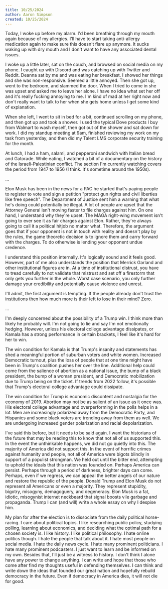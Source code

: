 ```yaml
---
title: 10/25/2024
author: Aaron Simpson
created: 10/25/2024
---
```

Today, I woke up before my alarm. I'd been breathing through my mouth again because of my allergies. I'll have to start taking anti-allergy medication again to make sure this doesn't flare up anymore. It sucks waking up with dry mouth and I don't want to have any associated dental issues.

I woke up a little later, sat on the couch, and browsed on social media on my phone. I caught up with Discord and was catching up with Twitter and Reddit. Deanna sat by me and was eating her breakfast. I showed her things and she was non-responsive. Seemed a little annoyed. Then she got up, went to the bedroom, and slammed the door. When I tried to come in she was upset and asked me to leave her alone. I have no idea what set her off and it's really fucking annoying to me. I'm kind of mad at her right now and don't really want to talk to her when she gets home unless I get some kind of explanation.

When she left, I went to sit in bed for a bit, continued scrolling on my phone, and then got up and took a shower. I used the typical Dove products I buy from Walmart to wash myself, then got out of the shower and sat down for work. I did my standup meeting at 9am, finished reviewing my work on my task from yesterday, and then did my Talent LMS corporate security training for the month.

At lunch, I had a ham, salami, and pepperoni sandwich with Italian bread and Gatorade. While eating, I watched a bit of a documentary on the history of the Israeli-Palestinian conflict. The section I'm currently watching covers the period from 1947 to 1956 (I think. It's sometime around the 1950s).

...

Elon Musk has been in the news for a PAC he started that's paying people to register to vote and sign a petition "protect gun rights and civil liberties like free speech". The Department of Justice sent him a warning that what he's doing could potentially be illegal. A lot of people are upset that the Attorney General isn't moving faster to file charges against him. On one hand, I understand why they're upset. The MAGA right-wing movement isn't going to ever see it as fair charges against Elon. Rather, they're always going to call it a political hitjob no matter what. Therefore, the argument goes that if your opponent is not in touch with reality and doesn't play by the rules, the game theoretic decision is to ignore them and carry forward with the charges. To do otherwise is lending your opponent undue credence.

I understand this position internally. It's logically sound and it feels good. However, part of me also understands the position that Merrick Garland and other institutional figures are in. At a time of institutional distrust, you have to tread carefully to not validate that mistrust and set off a firestorm that only gets you further in the whole. Worst case scenario, you only further damage your credibility and potentially cause violence and unrest.

I'll admit, the first argument is tempting. If the people already don't trust the institutions then how much more is their left to lose in their mind? Zero.

...

I'm deeply concerned about the possibility of a Trump win. I think more than likely he probably will. I'm not going to lie and say I'm not emotionally hedging. However, unless his electoral college advantage dissipates, or Kamala has a strong performance in certain brackets, I feel like it's hard for her to win.

The win condition for Kamala is that Trump's insanity and statements has shed a meaningful portion of suburban voters and white women. Increased Democratic turnout, plus the loss of people that at one time might have been in Trump's coalition pushes her over the line. Additional help could come from the salience of abortion as a national issue, the bump of a black president, the bump of a woman president, and Democratic mobilization due to Trump being on the ticket. If trends from 2022 follow, it's possible that Trump's electoral college advantage could dissipate.

The win condition for Trump is economic discontent and nostalgia for the economy of 2019. Abortion may not be as salient of an issue as it once was. His electoral college advantage and overperforming in the polls helps in a lot. Men are increasingly polarized away from the Democratic Party, and Hispanics and some black voters are trending away from them as well. We are undergoing increased gender polarization and racial depolarization.

I've said this before, but it needs to be said again. I want the historians of the future that may be reading this to know that not all of us supported this. In the event the unthinkable happens, we did not go quietly into this. The majority of America did not support this. In the event of horrific crimes against humanity and people, not all of America were bigots blindly in support of a populist strongman. We held out until the bitter end, attempting to uphold the ideals that this nation was founded on. Perhaps America can persist. Perhaps through a period of darkness, brighter days can come. Perhaps, even if we regress, we can appeal the better angels of our nature and restore the republic of the people. Donald Trump and Elon Musk do not represent all Americans or even a majority. They represent stupidity, bigotry, misogyny, demagoguery, and degeneracy. Elon Musk is a fat, idiotic, misogynist internet neckbeard that signal boosts vile garbage and propaganda. Trump I can (and will) write a whole essay on why I despise him.

My plan for after the election is to dissociate from the daily political horse-racing. I care about political topics. I like researching public policy, studying polling, learning about economics, and deciding what the optimal path for a chosen society is. I like history. I like political philosophy. I hate online politics though. I hate the people that talk about it. I hate most people on social media. I hate the daily news cycle. I hate many prominent politicians. I hate many prominent podcasters. I just want to learn and be informed on my own. Besides that, I'll just be a witness to history. I don't think I alone have any power to change anything. I can write and hope that those who come after find my thoughts useful in defending themselves. I can think and write down the ideas that founded our great nation and hopefully rebuild democracy in the future. Even if democracy in America dies, it will not die for good.

